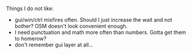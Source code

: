 Things I do not like:
- gui/win/ctrl misfires often. Should I just increase the wait and not bother? OSM doesn't look convenient enough.
- I need punctuation and math more often than numbers. Gotta get them to homerow?
- don't remember gui layer at all...
